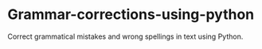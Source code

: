 # Grammar-corrections-using-python
Correct grammatical mistakes and wrong spellings in text using Python.
